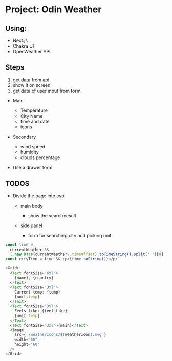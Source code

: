 # Project: Odin Weather

## Using:

- Next.js
- Chakra UI
- OpenWeather API

## Steps

1. get data from api
2. show it on screen
3. get data of user input from form

- Main

  - Temperature
  - City Name
  - time and date
  - icons

- Secondary

  - wind speed
  - humidity
  - clouds percentage

- Use a drawer form

## TODOS

- Divide the page into two

  - main body

    - show the search result

  - side panel

    - form for searching city and picking unit

```js
const time =
  currentWeather &&
  ( new Date(currentWeather?.timeOffset).toTimeString().split(' ')[0] ).toString(0)
const cityTime = time && <p>{time.toString()}</p>`
```

```js
<Grid>
  <Text fontSize="6xl">
    {name}, {country}
  </Text>
  <Text fontSize="3xl">
    Current temp: {temp}
    {unit.temp}
  </Text>
  <Text fontSize="3xl">
    Feels like: {feelsLike}
    {unit.temp}
  </Text>
  <Text fontSize="3xl">{main}</Text>
  <Image
    src={`/weatherIcons/${weatherIcon}.svg`}
    width="60"
    height="60"
  />
</Grid>
```
